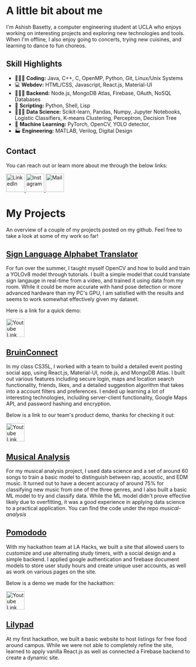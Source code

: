 # A little bit about me
I'm Ashish Basetty, a computer engineering student at UCLA who enjoys working on interesting projects and exploring new technologies and tools. When I'm offline, I also enjoy going to concerts, trying new cuisines, and learning to dance to fun choreos.

## Skill Highlights
- 👨🏾‍💻 **Coding:** Java, C++, C, OpenMP, Python, Git, Linux/Unix Systems
- 💻 **Webdev:** HTML/CSS, Javascript, React.js, Material-UI
- 👷🏾‍♂️ **Backend:** Node.js, MongoDB Atlas, Firebase, OAuth, NoSQL Databases
- 📝 **Scripting:** Python, Shell, Lisp
- 👨🏾‍🔬 **Data Science:** Scikit-learn, Pandas, Numpy, Jupyter Notebooks, Logistic Classifiers, K-means Clustering, Perceptron, Decision Tree
- 🤖 **Machine Learning:** PyTorch, OpenCV, YOLO detector,
- 🏭 **Engineering:** MATLAB, Verilog, Digital Design
  

## Contact
You can reach out or learn more about me through the below links:

<a href="https://www.linkedin.com/in/ashish-basetty/" className="icon">
  <img src="https://cdn2.iconfinder.com/data/icons/social-media-2285/512/1_Linkedin_unofficial_colored_svg-512.png" alt="LinkedIn" width="50" height="50">
</a>
  
<a href="https://www.instagram.com/basettyyyyy/" className="icon">
  <img src="https://cdn2.iconfinder.com/data/icons/social-icons-33/128/Instagram-256.png" alt="Instagram" width="50" height="50" >
</a>

<a href="mailto:ashish.basetty2@gmail.com" className="icon">
  <img src="https://cdn4.iconfinder.com/data/icons/aiga-symbol-signs/439/aiga_mail-256.png" alt="Mail" width="50" height="50" >
</a>



# My Projects
An overview of a couple of my projects posted on my github. Feel free to take a look at some of my work so far!

## [Sign Language Alphabet Translator](https://github.com/Ashish-Basetty/sign-language-translator)
For fun over the summer, I taught myself OpenCV and how to build and train a YOLOv8 model through tutorials. I built a simple model that could translate sign langauge in real-time from a video, and trained it using data from my room. While it could be more accurate with hand pose detection or more advanced hardware than my PC's GPU, I am satisfied with the results and seems to work somewhat effectively given my dataset. 

Here is a link for a quick demo: 

<a href="https://youtu.be/4hZh6LRzbQw" className="icon">
  <img src="https://cdn1.iconfinder.com/data/icons/logotypes/32/youtube-256.png" alt="Youtube Link" width="50" height="50" >
</a>

## [BruinConnect](https://github.com/AkashM153/CS35L)
In my class CS35L, I worked with a team to build a detailed event posting social app, using React.js, Material-UI, node.js, and MongoDB Atlas. I built out various features including secure login, maps and location search functionality, friends, likes, and a detailed suggestion algorithm that takes into a account filters and preferences.
I ended up learning a lot of interesting technologies, including server-client functionality, Google Maps API, and password hashing and encryption. 

Below is a link to our team's product demo, thanks for checking it out: 

<a href="https://youtu.be/NCozV5VEP_8?si=VrajDKqqB8teeBLV" className="icon">
  <img src="https://cdn1.iconfinder.com/data/icons/logotypes/32/youtube-256.png" alt="Youtube Link" width="50" height="50" >
</a>

## [Musical Analysis](https://github.com/Ashish-Basetty/musical-analysis)
For my musical analysis project, I used data science and a set of around 60 songs to train a basic model to distinguish between rap, acoustic, and EDM music. It turned out to have a decent accuracy of around 75% for classifying new music from one of the three genres, and I also built a basic ML model to try and classify data. While the ML model didn't prove effective likely due to overfitting, it was a good experience in applying data science to a practical application. You can find the code under the repo _musical-analysis_

## [Pomododo](https://github.com/AnooshkhaShetty/Pomododo)
With my hackathon team at LA Hacks, we built a site that allowed users to customize and use alternating study timers, with a social design and a simple backend. I applied google authentication and firebase document models to store user study hours and create unique user accounts, as well as work on various pages on the site. 

Below is a demo we made for the hackathon: 

<a href="https://youtu.be/CTDuFxCB_I0" className="icon">
  <img src="https://cdn1.iconfinder.com/data/icons/logotypes/32/youtube-256.png" alt="Youtube Link" width="50" height="50" >
</a>

## [Lilypad](https://github.com/AnooshkhaShetty/Lilypad)
At my first hackathon, we built a basic website to host listings for free food around campus. While we were not able to completely refine the site, learned to apply vanilla React.js as well as connected a Firebase backend to create a dynamic site.

<!---
Ashish-Basetty/Ashish-Basetty is a ✨ special ✨ repository because its `README.md` (this file) appears on your GitHub profile.
You can click the Preview link to take a look at your changes.
--->
